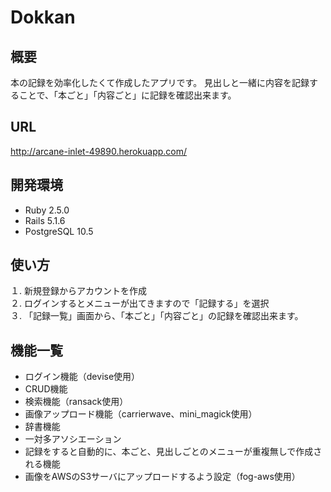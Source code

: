 # Dokkan

## 概要
本の記録を効率化したくて作成したアプリです。
見出しと一緒に内容を記録することで、「本ごと」「内容ごと」に記録を確認出来ます。

## URL
http://arcane-inlet-49890.herokuapp.com/

## 開発環境
* Ruby 2.5.0
* Rails 5.1.6
* PostgreSQL 10.5

## 使い方
１. 新規登録からアカウントを作成  
２. ログインするとメニューが出てきますので「記録する」を選択  
３. 「記録一覧」画面から、「本ごと」「内容ごと」の記録を確認出来ます。

## 機能一覧
* ログイン機能（devise使用）
* CRUD機能
* 検索機能（ransack使用）
* 画像アップロード機能（carrierwave、mini_magick使用）
* 辞書機能
* 一対多アソシエーション
* 記録をすると自動的に、本ごと、見出しごとのメニューが重複無しで作成される機能
* 画像をAWSのS3サーバにアップロードするよう設定（fog-aws使用）
